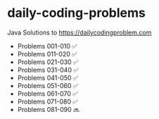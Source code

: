 # daily-coding-problems
Java Solutions to https://dailycodingproblem.com

* Problems 001-010	:white_check_mark:
* Problems 011-020	:white_check_mark:
* Problems 021-030	:white_check_mark:
* Problems 031-040	:white_check_mark:
* Problems 041-050  :white_check_mark:
* Problems 051-060  :white_check_mark:
* Problems 061-070  :white_check_mark:
* Problems 071-080  :white_check_mark:
* Problems 081-090  :soon:
